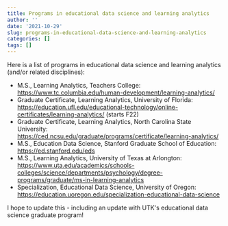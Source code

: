 ```yaml
---
title: Programs in educational data science and learning analytics
author: ''
date: '2021-10-29'
slug: programs-in-educational-data-science-and-learning-analytics
categories: []
tags: []
---
```


Here is a list of programs in educational data science and learning analytics (and/or related disciplines):

- M.S., Learning Analytics, Teachers College: https://www.tc.columbia.edu/human-development/learning-analytics/
- Graduate Certificate, Learning Analytics, University of Florida: https://education.ufl.edu/educational-technology/online-certificates/learning-analytics/ (starts F22)
- Graduate Certificate, Learning Analytics, North Carolina State University: https://ced.ncsu.edu/graduate/programs/certificate/learning-analytics/
- M.S., Education Data Science, Stanford Graduate School of Education: https://ed.stanford.edu/eds
- M.S., Learning Analytics, University of Texas at Arlongton: https://www.uta.edu/academics/schools-colleges/science/departments/psychology/degree-programs/graduate/ms-in-learning-analytics
- Specialization, Educational Data Science, University of Oregon: https://education.uoregon.edu/specialization-educational-data-science

I hope to update this - including an update with UTK's educational data science graduate program!